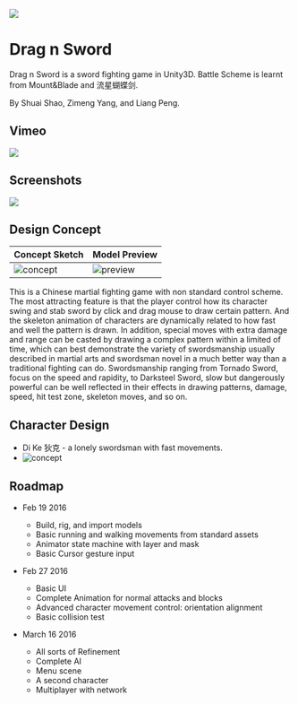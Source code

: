 ![](img/logo.png)

# Drag n Sword

Drag n Sword is a sword fighting game in Unity3D. Battle Scheme is learnt from Mount&Blade and 流星蝴蝶剑.

By Shuai Shao, Zimeng Yang, and Liang Peng. 

## Vimeo

[![](img/ds-vimeo.png)](https://vimeo.com/160144184)

## Screenshots
![](img/capture2.png)

## Design Concept

|Concept Sketch | Model Preview |
|---------------|---------------|
|![concept](img/concept.png)|![preview](img/preview.png)|

This is a Chinese martial fighting game with non standard control scheme. The most attracting feature is that the player control how its character swing and stab sword by click and drag mouse to draw certain pattern. And the skeleton animation of characters are dynamically related to how fast and well the pattern is drawn. In addition, special moves with extra damage and range can be casted by drawing a complex pattern within a limited of time, which can best demonstrate the variety of swordsmanship usually described in martial arts and swordsman novel in a much better way than a traditional fighting can do. Swordsmanship ranging from Tornado Sword, focus on the speed and rapidity, to Darksteel Sword, slow but dangerously powerful can be well reflected in their effects in drawing patterns, damage, speed, hit test zone, skeleton moves, and so on. 

## Character Design

* Di Ke 狄克 - a lonely swordsman with fast movements. 
* ![concept](img/di.jpg)

## Roadmap

* Feb 19 2016
    * Build, rig, and import models
    * Basic running and walking movements from standard assets
    * Animator state machine with layer and mask
    * Basic Cursor gesture input
    
* Feb 27 2016
    * Basic UI
    * Complete Animation for normal attacks and blocks
    * Advanced character movement control: orientation alignment
    * Basic collision test
    
* March 16 2016
    * All sorts of Refinement
    * Complete AI
    * Menu scene
    * A second character
    * Multiplayer with network
